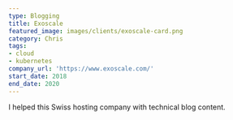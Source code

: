 ```yaml
---
type: Blogging
title: Exoscale
featured_image: images/clients/exoscale-card.png
category: Chris
tags:
- cloud
- kubernetes
company_url: 'https://www.exoscale.com/'
start_date: 2018
end_date: 2020
---
```


I helped this Swiss hosting company with technical blog content.
